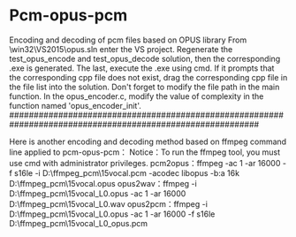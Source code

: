# Pcm-opus-pcm
Encoding and decoding of pcm files based on OPUS library
From \win32\VS2015\opus.sln enter the VS project. Regenerate the test_opus_encode and test_opus_decode solution, then the corresponding .exe is generated. The last, execute the .exe using cmd.
If it prompts that the corresponding cpp file does not exist, drag the corresponding cpp file in the file list into the solution.
Don't forget to modify the file path in the main function.
In the opus_encoder.c, modify the value of complexity in the function named 'opus_encoder_init'.
###########################################################################################################

Here is another encoding and decoding method based on ffmpeg command line applied to pcm-opus-pcm：
Notice：To run the ffmpeg tool, you must use cmd with administrator privileges.
pcm2opus：ffmpeg -ac 1 -ar 16000 -f s16le -i D:\ffmpeg_pcm\15vocal.pcm -acodec libopus -b:a 16k  D:\ffmpeg_pcm\15vocal.opus
opus2wav：ffmpeg -i D:\ffmpeg_pcm\15vocal_L0.opus -ac 1  -ar 16000 D:\ffmpeg_pcm\15vocal_L0.wav
opus2pcm：ffmpeg -i D:\ffmpeg_pcm\15vocal_L0.opus -ac 1  -ar 16000 -f s16le D:\ffmpeg_pcm\15vocal_L0_opus.pcm
